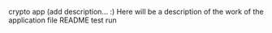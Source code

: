crypto app (add description... :)
Here will be a description of the work of the application file README test run
